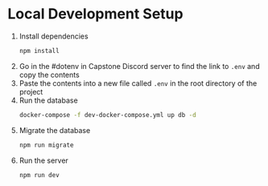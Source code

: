 # Local Development Setup
1. Install dependencies
    ```bash
    npm install
    ```
2. Go in the #dotenv in Capstone Discord server to find the link to `.env` and copy the contents
3. Paste the contents into a new file called `.env` in the root directory of the project
4. Run the database
    ```bash
    docker-compose -f dev-docker-compose.yml up db -d
    ```
5. Migrate the database
    ```bash
    npm run migrate
    ```
6. Run the server
    ```bash
    npm run dev
    ```
